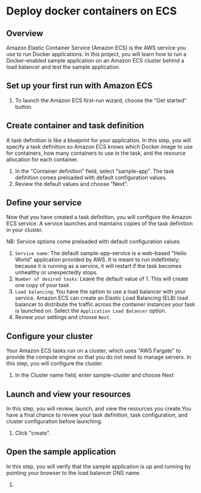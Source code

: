 # Deploy docker containers on ECS

## Overview
Amazon Elastic Container Service (Amazon ECS) is the AWS service you use to run Docker applications. In this project, you will learn how to run a Docker-enabled sample application on an Amazon ECS cluster behind a load balancer and test the sample application.

## Set up your first run with Amazon ECS
1. To launch the Amazon ECS first-run wizard, choose the "Get started" button.

## Create container and task definition
A task definition is like a blueprint for your application. In this step, you will specify a task definition so Amazon ECS knows which Docker image to use for containers, how many containers to use in the task, and the resource allocation for each container.
1. In the "Container definition" field, select "sample-app". The task definition comes preloaded with default configuration values.
2. Review the default values and choose "Next".

## Define your service
Now that you have created a task definition, you will configure the Amazon ECS service. A service launches and maintains copies of the task definition in your cluster. 

NB: Service options come preloaded with default configuration values

1. `Service name`: The default sample-app-service is a web-based "Hello World" application provided by AWS. It is meant to run indefinitely; because it is running as a service, it will restart if the task becomes unhealthy or unexpectedly stops.
2. `Number of desired tasks`: Leave the default value of 1. This will create one copy of your task
3.  `Load balancing`: You have the option to use a load balancer with your service. Amazon ECS can create an Elastic Load Balancing (ELB) load balancer to distribute the traffic across the container instances your task is launched on. Select the `Application Load Balancer` option.
4.  Review your settings and choose `Next`.

## Configure your cluster
Your Amazon ECS tasks run on a cluster, which uses "AWS Fargate" to provide the compute engine so that you do not need to manage servers. In this step, you will configure the cluster. 
1. In the Cluster name field, enter sample-cluster and choose Next

## Launch and view your resources
In this step, you will review, launch, and view the resources you create.You have a final chance to review your task definition, task configuration, and cluster configuration before launching.
1. Click "create".

## Open the sample application
In this step, you will verify that the sample application is up and running by pointing your browser to the load balancer DNS name. 

1. 
